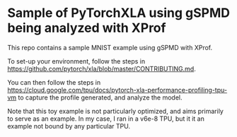 # Sample of PyTorchXLA using gSPMD being analyzed with XProf

This repo contains a sample MNIST example using gSPMD with XProf.

To set-up your environment, follow the steps in https://github.com/pytorch/xla/blob/master/CONTRIBUTING.md.

You can then follow the steps in https://cloud.google.com/tpu/docs/pytorch-xla-performance-profiling-tpu-vm to capture the profile generated, and analyze the model.

Note that this toy example is not particularly optimized, and aims primarily to serve as an example. In my case, I ran in a v6e-8 TPU, but it it an example not bound by any particular TPU.

